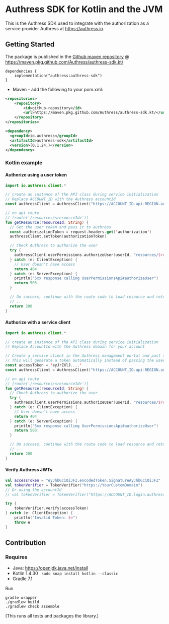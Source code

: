 # Authress SDK for Kotlin and the JVM
This is the Authress SDK used to integrate with the authorization as a service provider Authress at https://authress.io.

## Getting Started
The package is published in the [Github maven repository](https://github.com/Authress/authress-sdk.kt/packages/879275) @ https://maven.pkg.github.com/Authress/authress-sdk.kt/

```
dependencies {
    implementation("authress:authress-sdk")
}
```

* Maven - add the following to your pom.xml:

```xml
<repositories>
    <repository>
        <id>github-repository</id>
        <url>https://maven.pkg.github.com/Authress/authress-sdk.kt/</url>
    </repository>     
</repositories>

<dependency>
  <groupId>io.authress</groupId>
  <artifactId>authress-sdk</artifactId>
  <version>[0.1.24,)</version>
</dependency>
```

### Kotlin example

#### Authorize using a user token

```kotlin
import io.authress.client.*

// create an instance of the API class during service initialization
// Replace ACCOUNT_ID with the Authress accountId
const authressClient = AuthressClient("https://ACCOUNT_ID.api-REGION.authress.io")

// on api route
// [route('/resources/<resourceId>')]
fun getResource(resourceId: String) {
  // Get the user token and pass it to authress
  const authorizationToken = request.headers.get('authorization')
  authressClient.setToken(authorizationToken)

  // Check Authress to authorize the user
  try {
    authressClient.userPermissions.authorizeUser(userId, "resources/$resourceId", "READ")
  } catch (e: ClientException) {
    // User doesn't have access
    return 404
  } catch (e: ServerException) {
    println("5xx response calling UserPermissionsApi#authorizeUser")
    return 503
  }

  // On success, continue with the route code to load resource and return it
  // ...
  return 200
}
```

#### Authorize with a service client
```kotlin
import io.authress.client.*

// create an instance of the API class during service initialization
// Replace AccountId with the Authress domain for your account

// Create a service client in the Authress management portal and past the access token here
// This will generate a token automatically instead of passing the user token to the api
const accessToken = 'eyJrZXlJ....'
const authressClient = AuthressClient("https://ACCOUNT_ID.api-REGION.authress.io", ServiceClientTokenProvider(accessToken))

// on api route
// [route('/resources/<resourceId>')]
fun getResource(resourceId: String) {
  // Check Authress to authorize the user
  try {
    authressClient.userPermissions.authorizeUser(userId, "resources/$resourceId", "READ")
  } catch (e: ClientException) {
    // User doesn't have access
    return 404
  } catch (e: ServerException) {
    println("5xx response calling UserPermissionsApi#authorizeUser")
    return 503:
  }

  // On success, continue with the route code to load resource and return it
  // ...
  return 200
}
```

#### Verify Authress JWTs
```kotlin
val accessToken = "eyJhbGciOiJFZ.encodedToken.SignatureAyJhbGciOiJFZ"
val tokenVerifier = TokenVerifier("https://YourCustomDomain")
// Or using the accountId
// val tokenVerifier = TokenVerifier("https://ACCOUNT_ID.login.authress.io")

try {
    tokenVerifier.verify(accessToken)
} catch (e: ClientException) {
    println("Invalid Token: $e")
    throw e
}
```

## Contribution
### Requires

* Java: https://openjdk.java.net/install
* Kotlin 1.4.30
  ` sudo snap install kotlin --classic`
* Gradle 7.1

Run

```
gradle wrapper
./gradlew build
./gradlew check assemble
```

(This runs all tests and packages the library.)
